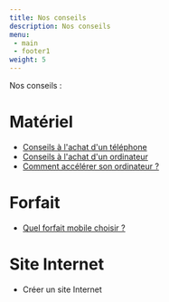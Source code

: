 ```yaml
---
title: Nos conseils
description: Nos conseils
menu:
 - main
 - footer1
weight: 5
---
```


Nos conseils :

# Matériel

* [Conseils à l'achat d'un téléphone](/blog/ou-acheter-un-telephone/)
* [Conseils à l'achat d'un ordinateur](/blog/ou-acheter-un-ordinateur/)
* [Comment accélérer son ordinateur ?](/blog/accelerer-son-ordinateur)

# Forfait

* [Quel forfait mobile choisir ?](/blog/forfait-mobile/)

# Site Internet

* Créer un site Internet